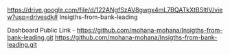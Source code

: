 https://drive.google.com/file/d/122ANgfSzAV8gwgx4mL7BQATkXtBSltlV/view?usp=drivesdk# Insigths-from-bank-leading


Dashboard Public Link - https://github.com/mohana-mohana/Insigths-from-bank-leading.git
https://github.com/mohana-mohana/Insigths-from-bank-leading.git
